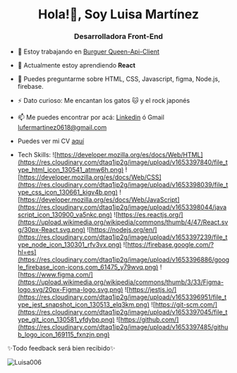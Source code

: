 <h1 align="center">Hola!👋, Soy Luisa Martínez</h1>
<h3 align="center">Desarrolladora Front-End</h3>


- 🔭 Estoy trabajando en [Burguer Queen-Api-Client](https://github.com/Luisa006/BOG004-burger-queen-api-client)
- 🌱 Actualmente estoy aprendiendo **React**
- 💬 Puedes preguntarme sobre HTML, CSS, Javascript, figma, Node.js, firebase.
- ⚡ Dato curioso: Me encantan los gatos 🐱 y el rock japonés 
- 📫 Me puedes encontrar por acá: [Linkedin](https://www.linkedin.com/in/luisa-martínez-a23a0a168/) ó Gmail lufermartinez0618@gmail.com
- Puedes ver mi CV [aquí](https://www.canva.com/design/DAE8PNbtgTo/X6OT0VZWArTISwA05AkK8w/view?utm_content=DAE8PNbtgTo&utm_campaign=designshare&utm_medium=link2&utm_source=sharebutton)

- Tech Skills: 
![https://developer.mozilla.org/es/docs/Web/HTML](https://res.cloudinary.com/dtaq1ip2g/image/upload/v1653397840/file_type_html_icon_130541_atmw6h.png)
![https://developer.mozilla.org/es/docs/Web/CSS](https://res.cloudinary.com/dtaq1ip2g/image/upload/v1653398039/file_type_css_icon_130661_kigv4b.png)
![https://developer.mozilla.org/es/docs/Web/JavaScript](https://res.cloudinary.com/dtaq1ip2g/image/upload/v1653398044/javascript_icon_130900_va5nkc.png)
![https://es.reactjs.org/](https://upload.wikimedia.org/wikipedia/commons/thumb/4/47/React.svg/30px-React.svg.png)
![https://nodejs.org/en/](https://res.cloudinary.com/dtaq1ip2g/image/upload/v1653397239/file_type_node_icon_130301_rfv3vx.png)
![https://firebase.google.com/?hl=es](https://res.cloudinary.com/dtaq1ip2g/image/upload/v1653396886/google_firebase_icon-icons.com_61475_y79wvq.png) 
![https://www.figma.com/](https://upload.wikimedia.org/wikipedia/commons/thumb/3/33/Figma-logo.svg/20px-Figma-logo.svg.png)
![https://jestjs.io/](https://res.cloudinary.com/dtaq1ip2g/image/upload/v1653396951/file_type_jest_snapshot_icon_130513_elq3km.png)
![https://git-scm.com/](https://res.cloudinary.com/dtaq1ip2g/image/upload/v1653397045/file_type_git_icon_130581_yfdybp.png)
![https://github.com/](https://res.cloudinary.com/dtaq1ip2g/image/upload/v1653397485/github_logo_icon_169115_fxnzjn.png)


✨Todo feedback será bien recibido✨

<p><img align="center" src="https://github-readme-streak-stats.herokuapp.com/?user=Luisa006&" alt="Luisa006" /></p>

<!--
**Luisa006/Luisa006** is a ✨ _special_ ✨ repository because its `README.md` (this file) appears on your GitHub profile.

Here are some ideas to get you started:

- 🔭 I’m currently working on ...
- 🌱 I’m currently learning ...
- 👯 I’m looking to collaborate on ...
- 🤔 I’m looking for help with ...
- 💬 Ask me about ...
- 📫 How to reach me: ...
- 😄 Pronouns: ...
- ⚡ Fun fact: ...



-->
